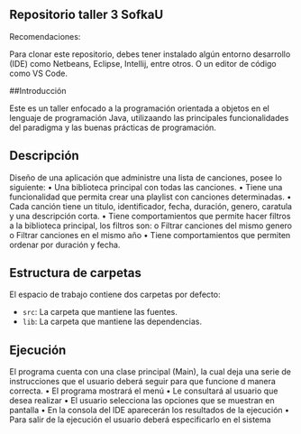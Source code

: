 ## Repositorio taller 3 SofkaU

Recomendaciones:

Para clonar este repositorio, debes tener instalado algún entorno desarrollo (IDE) como Netbeans, Eclipse, Intellij, entre otros. O un editor de código como VS Code.

##Introducción

Este es un taller enfocado a la programación orientada a objetos en el lenguaje de programación Java, utilizaando las principales funcionalidades del paradigma y las buenas prácticas de programación.

## Descripción

Diseño de una aplicación que administre una lista de canciones, posee lo siguiente:
•	Una biblioteca principal con todas las canciones.
•	Tiene una funcionalidad que permita crear una playlist con canciones determinadas.
•	Cada canción tiene un titulo, identificador, fecha, duración, genero, caratula y una descripción corta.
•	Tiene comportamientos que permite hacer filtros a la biblioteca principal, los filtros son:
o	Filtrar canciones del mismo genero
o	Filtrar canciones en el mismo año
•	Tiene comportamientos que permiten ordenar por duración y fecha.


## Estructura de carpetas

El espacio de trabajo contiene dos carpetas por defecto:

- `src`: La carpeta que mantiene las fuentes.
- `lib`: La carpeta que mantiene las dependencias.

## Ejecución

El programa cuenta con una clase principal (Main), la cual deja una serie de instrucciones que el usuario deberá seguir para que funcione d manera correcta.
• El programa mostrará el menú
• Le consultará al usuario que desea realizar
• El usuario selecciona las opciones que se muestran en pantalla
• En la consola del IDE aparecerán los resultados de la ejecución
• Para salir de la ejecución el usuario deberá especificarlo en el sistema
